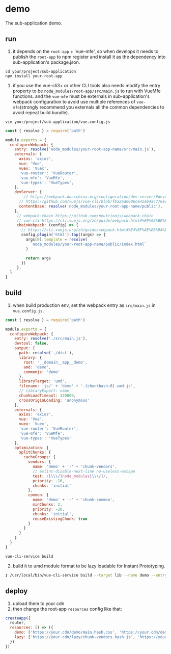 # demo
The sub-application demo.

## run
1. it depends on the `root-app` + 'vue-mfe', so when develops it needs to publish the `root-app` to npm register and install it as the dependency into sub-application's package.json.
```
cd your/project/sub-application
npm install your-root-app
```

1. if you use the vue-cli3+ or other CLI tools also needs modify the entry property to be `node_modules/root-app/src/main.js` to run with VueMfe functions. and the `vue-mfe` must be externals in sub-application's webpack configuration to avoid use multiple references of `vue-mfe`(strongly recommend you externals all the common dependencies to avoid repeat build bundle).
```
vim your/project/sub-application/vue.config.js
```
```js
const { resolve } = require('path')

module.exports = {
  configureWebpack: {
    entry: resolve(`node_modules/your-root-app-name/src/main.js`),
    externals: {
      axios: 'axios',
      vue: 'Vue',
      vuex: 'Vuex',
      'vue-router': 'VueRouter',
      'vue-mfe': 'VueMfe',
      'vue-types': 'VueTypes',
    },
    devServer: {
	    // https://webpack.docschina.org/configuration/dev-server/#devserver-contentbase
      // https://github.com/vuejs/vue-cli/blob/fba2ad0606ce42eb4ac776ec4b528bf51ab20899/packages/%40vue/cli-service/lib/commands/serve.js#L170
      contentBase: resolve('node_modules/your-root-app-name/public'),
    },
     // webpack-chain https://github.com/neutrinojs/webpack-chain
     // vue-cli https://cli.vuejs.org/zh/guide/webpack.html#%E9%93%BE%E5%BC%8F%E6%93%8D%E4%BD%9C-%E9%AB%98%E7%BA%A7
     chainWebpack: (config) => {
       // https://cli.vuejs.org/zh/guide/webpack.html#%E4%BF%AE%E6%94%B9%E6%8F%92%E4%BB%B6%E9%80%89%E9%A1%B9
       config.plugin('html').tap((args) => {
         args[0].template = resolve(
           `node_modules/your-root-app-name/public/index.html`
         )

         return args
       })
     },
  }
}
```

## build
1. when build production env, set the webpack entry as `src/main.js` in `vue.config.js`.
```js
const { resolve } = require('path')

module.exports = {
  configureWebpack: {
    entry: resolve('./src/main.js'),
    devtool: false,
    output: {
      path: resolve('./dist'),
      library: {
        root: '__domain__app__demo',
        amd: 'demo',
        commonjs: 'demo'
      },
      libraryTarget: 'umd',
      filename: 'js/' + 'demo' + '-[chunkhash:8].umd.js',
      // libraryExport: name,
      chunkLoadTimeout: 120000,
      crossOriginLoading: 'anonymous'
    },
    externals: {
      axios: 'axios',
      vue: 'Vue',
      vuex: 'Vuex',
      'vue-router': 'VueRouter',
      'vue-mfe': 'VueMfe',
      'vue-types': 'VueTypes'
    },
    optimization: {
      splitChunks: {
        cacheGroups: {
          vendors: {
            name: 'demo' + '-' + 'chunk-vendors',
            // eslint-disable-next-line no-useless-escape
            test: /[\\\/]node_modules[\\\/]/,
            priority: -10,
            chunks: 'initial'
          },
          common: {
            name: 'demo' + '-' + 'chunk-common',
            minChunks: 2,
            priority: -20,
            chunks: 'initial',
            reuseExistingChunk: true
          }
        }
      }
    }
  }
}
```

```
vue-cli-service build
```

2. build it to umd module format to be lazy loadable for Instant Prototyping.
```bash
❯ /usr/local/bin/vue-cli-service build --target lib --name demo --entry main.js
```

## deploy
1. upload them to your cdn
2. then change the root-app `resources` config like that:
```js
createApp({
  router,
  resources: () => ({
    demo: ['https://your.cdn/demo/main.hash.css', 'https://your.cdn/demo/demo.umd.js'], // load from local
    lazy: ['https://your.cdn/lazy/chunk-vendors.hash.js', 'https://your.cdn/lazy/lazy.unmd.js'] // load from remote
  })
})
```
